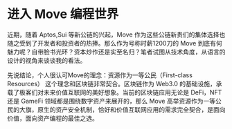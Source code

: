 # 进入 Move 编程世界

近期，随着 Aptos,Sui 等新公链的兴起，Move 作为这些公链新贵们的集体选择也随之受到了开发者和投资者的热捧。那么作为号称时薪1200刀的 Move 到底有何魅力呢？自带脸书光环？资本炒作还是实至名归？笔者试图从技术角度，从语言的设计的视角来谈谈我的看法。

先说结论，个人很认可Move的理念：资源作为一等公民（First-class Resources） 这个理念和区块链非常契合。区块链作为 Web3.0 的基础设施，承载了极客们对未来价值互联网的美好想象。当前的区块链应用无论是 DeFi，NFT 还是 GameFi 领域都是围绕数字资产来展开的，那么 Move 高举资源作为一等公民的大旗，原生的资产安全机制，恰好和价值互联网应用的需求完全契合，是面向价值，面向资产编程的最佳之选。